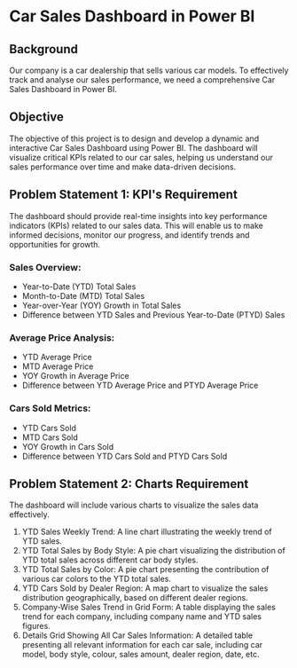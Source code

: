 <!DOCTYPE html>
<html lang="en">
<head>
  <meta charset="UTF-8">
  <meta name="viewport" content="width=device-width, initial-scale=1.0">
</head>
<body>
  <h1>Car Sales Dashboard in Power BI</h1>
  <h2>Background</h2>
  <p>Our company is a car dealership that sells various car models. To effectively track and analyse our sales performance, we need a comprehensive Car Sales Dashboard in Power BI.</p>
  <h2>Objective</h2>
  <p>The objective of this project is to design and develop a dynamic and interactive Car Sales Dashboard using Power BI. The dashboard will visualize critical KPIs related to our car sales, helping us understand our sales performance over time and make data-driven decisions.</p>
  <h2>Problem Statement 1: KPI's Requirement</h2>
  <p>The dashboard should provide real-time insights into key performance indicators (KPIs) related to our sales data. This will enable us to make informed decisions, monitor our progress, and identify trends and opportunities for growth.</p>
  <h3>Sales Overview:</h3>
  <ul>
    <li>Year-to-Date (YTD) Total Sales</li>
    <li>Month-to-Date (MTD) Total Sales</li>
    <li>Year-over-Year (YOY) Growth in Total Sales</li>
    <li>Difference between YTD Sales and Previous Year-to-Date (PTYD) Sales</li>
  </ul>
  <h3>Average Price Analysis:</h3>
  <ul>
    <li>YTD Average Price</li>
    <li>MTD Average Price</li>
    <li>YOY Growth in Average Price</li>
    <li>Difference between YTD Average Price and PTYD Average Price</li>
  </ul>
  <h3>Cars Sold Metrics:</h3>
  <ul>
    <li>YTD Cars Sold</li>
    <li>MTD Cars Sold</li>
    <li>YOY Growth in Cars Sold</li>
    <li>Difference between YTD Cars Sold and PTYD Cars Sold</li>
  </ul>
  <h2>Problem Statement 2: Charts Requirement</h2>
  <p>The dashboard will include various charts to visualize the sales data effectively.</p>
  <ol>
    <li>YTD Sales Weekly Trend: A line chart illustrating the weekly trend of YTD sales.</li>
    <li>YTD Total Sales by Body Style: A pie chart visualizing the distribution of YTD total sales across different car body styles.</li>
    <li>YTD Total Sales by Color: A pie chart presenting the contribution of various car colors to the YTD total sales.</li>
    <li>YTD Cars Sold by Dealer Region: A map chart to visualize the sales distribution geographically, based on different dealer regions.</li>
    <li>Company-Wise Sales Trend in Grid Form: A table displaying the sales trend for each company, including company name and YTD sales figures.</li>
    <li>Details Grid Showing All Car Sales Information: A detailed table presenting all relevant information for each car sale, including car model, body style, colour, sales amount, dealer region, date, etc.</li>
  </ol>
</body>
</html>

